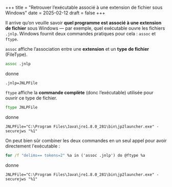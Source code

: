 +++
title = "Retrouver l’exécutable associé à une extension de fichier sous Windows"
date = 2025-02-12
draft = false
+++

Il arrive qu’on veuille savoir **quel programme est associé à une extension de fichier** sous Windows — par exemple, quel exécutable ouvre les fichiers `.jnlp`. Windows fournit deux commandes pratiques pour cela : `assoc` et `ftype`.

<!--more-->

`assoc` affiche l’association entre une **extension** et un **type de fichier** (FileType).
```cmd
assoc .jnlp
```
donne
```text
.jnlp=JNLPFile
```

`ftype` affiche la **commande complète** (donc l’exécutable) utilisée pour ouvrir ce type de fichier.
```cmd
ftype JNLPFile
```
donne
```text
JNLPFile="C:\Program Files\Java\jre1.8.0_281\bin\jp2launcher.exe" -securejws "%1"
```

On peut bien sûr combiner les deux commandes en un seul appel pour avoir directement l'exécutable :
```cmd
for /f "delims== tokens=2" %a in ('assoc .jnlp') do @ftype %a
```
donne
```text
JNLPFile="C:\Program Files\Java\jre1.8.0_281\bin\jp2launcher.exe" -securejws "%1"
```


